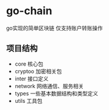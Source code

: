 # go-chain

go实现的简单区块链 仅支持账户转账操作

## 项目结构

- core 核心包
- cryptoo 加密相关包
- inter 接口定义
- network 网络通信、服务相关
- types 一些基本数据结构和类型定义
- utils 工具包

